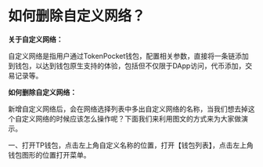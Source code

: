 # 如何删除自定义网络？

**关于自定义网络：**

自定义网络是指用户通过TokenPocket钱包，配置相关参数，直接将一条链添加到钱包，以达到钱包原生支持的体验，包括但不仅限于DApp访问，代币添加，交易记录等。

**如何删除自定义网络：**

新增自定义网络后，会在网络选择列表中多出自定义网络的名称，当我们想去掉这个自定义网络的时候应该怎么操作呢？下面我们来利用图文的方式来为大家做演示。

一、打开TP钱包，点击左上角自定义名称的位置，打开【钱包列表】，点击左上角钱包图形的位置打开菜单。



